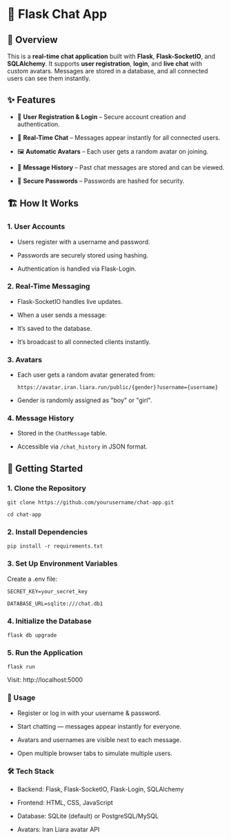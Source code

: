 # 💬 Flask Chat App
## 📌 Overview

This is a **real-time chat application** built with **Flask**, **Flask-SocketIO**, and **SQLAlchemy**.
It supports **user registration**, **login**, and **live chat** with custom avatars.
Messages are stored in a database, and all connected users can see them instantly.

## ✨ Features
- 📝 **User Registration & Login** – Secure account creation and authentication.

- 💬 **Real-Time Chat** – Messages appear instantly for all connected users.

- 🖼 **Automatic Avatars** – Each user gets a random avatar on joining.

- 📜 **Message History** – Past chat messages are stored and can be viewed.

- 🔐 **Secure Passwords** – Passwords are hashed for security.

## 🏗 How It Works
### 1. User Accounts
- Users register with a username and password.

- Passwords are securely stored using hashing.

- Authentication is handled via Flask-Login.

### 2. Real-Time Messaging
- Flask-SocketIO handles live updates.

- When a user sends a message:

- It’s saved to the database.

- It’s broadcast to all connected clients instantly.

### 3. Avatars
- Each user gets a random avatar generated from:

    `https://avatar.iran.liara.run/public/{gender}?username={username}`

- Gender is randomly assigned as "boy" or "girl".

### 4. Message History
- Stored in the `ChatMessage` table.

- Accessible via `/chat_history` in JSON format.

## 🚀 Getting Started
### 1. Clone the Repository

`git clone https://github.com/yourusername/chat-app.git`

`cd chat-app`

### 2. Install Dependencies

`pip install -r requirements.txt`

### 3. Set Up Environment Variables

Create a .env file:

`SECRET_KEY=your_secret_key`

`DATABASE_URL=sqlite:///chat.db1`

### 4. Initialize the Database

`flask db upgrade`

### 5. Run the Application

`flask run`

Visit: http://localhost:5000

### 📌 Usage
- Register or log in with your username & password.

- Start chatting — messages appear instantly for everyone.

- Avatars and usernames are visible next to each message.

- Open multiple browser tabs to simulate multiple users.

### 🛠 Tech Stack
- Backend: Flask, Flask-SocketIO, Flask-Login, SQLAlchemy

- Frontend: HTML, CSS, JavaScript

- Database: SQLite (default) or PostgreSQL/MySQL

- Avatars: Iran Liara avatar API